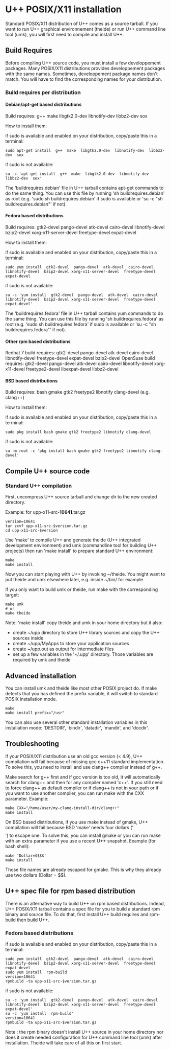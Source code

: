 # U++ POSIX/X11 installation


Standard POSIX/X11 distribution of U++ comes as a source tarball. If you want to run U++ graphical environnement (theide) or run U++ command line tool (umk), you will first need to compile and install U++.


## Build Requires

Before compiling U++ source code, you must install a few developpement packages. Many POSIX/X11 distributions provides developpement packages with the same names. Sometimes, developpement package names don't match. You will have to find the corresponding names for your distribution.


### Build requires per distribution


#### Debian/apt-get based distributions

Build requires: g++  make  libgtk2.0-dev  libnotify-dev  libbz2-dev  sox

How to install them:

if sudo is available and enabled on your distribution, copy/paste this in a terminal:
```
sudo apt-get install  g++  make  libgtk2.0-dev  libnotify-dev  libbz2-dev  sox
```

if sudo is not available:
```
su -c 'apt-get install  g++  make  libgtk2.0-dev  libnotify-dev  libbz2-dev  sox'
```

The 'buildrequires.debian' file in U++ tarball contains apt-get commands to do the same thing. You can use this file by running 'sh buildrequires.debian' as root (e.g. 'sudo sh buildrequires.debian' if sudo is available or 'su -c "sh buildrequires.debian"' if not).


#### Fedora based distributions

Build requires:  gtk2-devel  pango-devel  atk-devel  cairo-devel  libnotify-devel  bzip2-devel xorg-x11-server-devel  freetype-devel  expat-devel

How to install them:

if sudo is available and enabled on your distribution, copy/paste this in a terminal:
```
sudo yum install  gtk2-devel  pango-devel  atk-devel  cairo-devel  libnotify-devel  bzip2-devel xorg-x11-server-devel  freetype-devel  expat-devel
```
if sudo is not available:
```
su -c 'yum install  gtk2-devel  pango-devel  atk-devel  cairo-devel  libnotify-devel  bzip2-devel xorg-x11-server-devel  freetype-devel  expat-devel'
```

The 'buildrequires.fedora' file in U++ tarball contains yum commands to do the same thing. You can use this file by running 'sh buildrequires.fedora' as root (e.g. 'sudo sh buildrequires.fedora' if sudo is available or 'su -c "sh buildrequires.fedora"' if not).


#### Other rpm based distributions

Redhat 7 build requires:  gtk2-devel pango-devel atk-devel cairo-devel libnotify-devel freetype-devel expat-devel bzip2-devel
OpenSuse build requires: gtk2-devel pango-devel atk-devel cairo-devel libnotify-devel xorg-x11-devel freetype2-devel libexpat-devel libbz2-devel


#### BSD based distributions

Build requires: bash gmake gtk2 freetype2 libnotify clang-devel (e.g. clang++)

How to install them:

if sudo is available and enabled on your distribution, copy/paste this in a terminal:
```
sudo pkg install bash gmake gtk2 freetype2 libnotify clang-devel
```
if sudo is not available:
```
su -m root -c 'pkg install bash gmake gtk2 freetype2 libnotify clang-devel'
```


## Compile U++ source code


### Standard U++ compilation

First, uncompress U++ source tarball and change dir to the new created directory.

Example: for upp-x11-src-**10641**.tar.gz
```
version=10641
tar zxvf upp-x11-src-$version.tar.gz
cd upp-x11-src-$version
```

Use 'make' to compile U++ and generate theide (U++ integrated development environment) and umk (commandline tool for building U++ projects) then run 'make install' to prepare standard U++ environment:
```
make
make install
```

Now you can start playing with U++ by invoking ~/theide.
You might want to put theide and umk elsewhere later, e.g. inside ~/bin/ for example

If you only want to build umk or theide, run make with the corresponding target:
```
make umk
# or
make theide
```

Note: 'make install' copy theide and umk in your home directory but it also:

* create ~/upp directory to store U++ library sources and copy the U++ sources inside
* create ~/upp/MyApps to store your application sources
* create ~/upp.out as output for intermediate files
* set up a few variables in the '~/.upp' directory. Those variables are required by umk and theide


## Advanced installation

You can install umk and theide like most other POSIX project do. If make detects that you has defined the prefix variable, it will switch to standard POSIX installation mode.
```
make
make install prefix="/usr"
```
You can also use several other standard installation variables in this installation mode: 'DESTDIR', 'bindir', 'datadir', 'mandir', and 'docdir'.


## Troubleshooting

If your POSIX/X11 distribution use an old gcc version (< 4.9), U++ compilation will fail because of missing gcc c++11 standard implementation. To solve this, you need to install and use clang++ compiler instead of g++.

Make search for g++ first and if gcc version is too old, it will automatically search for clang++ and then for any compiler named 'c++'. If you still need to force clang++ as default compiler or if clang++ is not in your path or if you want to use another compiler, you can run make with the CXX parameter. Example:
```
make CXX="/home/user/my-clang-install-dir/clang++"
make install
```
On BSD based distributions, if you use make instead of gmake, U++ compilation will fail because BSD 'make' needs four dollars ('$$$$') to escape one. To solve this, you can install gmake or you can run make with an extra parameter if you use a recent U++ snapshot. Example (for bash shell):
```
make 'Dollar=$$$$'
make install
```
Those file names are already escaped for gmake. This is why they already use two dollars (Dollar = $$).


## U++ spec file for rpm based distribution

There is an alternative way to build U++ on rpm based distributions. Indead, U++ POSIX/X11 tarball contains a spec file for you to build a standard rpm binary and source file. To do that, first install U++ build requires and rpm-build then build U++.

### Fedora based distributions

if sudo is available and enabled on your distribution, copy/paste this in a terminal:

```
sudo yum install  gtk2-devel  pango-devel  atk-devel  cairo-devel  libnotify-devel  bzip2-devel xorg-x11-server-devel  freetype-devel  expat-devel
sudo yum install  rpm-build
version=10641
rpmbuild -ta upp-x11-src-$version.tar.gz
```

if sudo is not available:
```
su -c 'yum install  gtk2-devel  pango-devel  atk-devel  cairo-devel  libnotify-devel  bzip2-devel xorg-x11-server-devel  freetype-devel  expat-devel'
su -c 'yum install  rpm-build'
version=10641
rpmbuild -ta upp-x11-src-$version.tar.gz
```

Note : the rpm binary doesn't install U++ source in your home directory nor does it create needed configuration for U++ command line tool (umk) after installation. Theide will take care of all this on first start.
